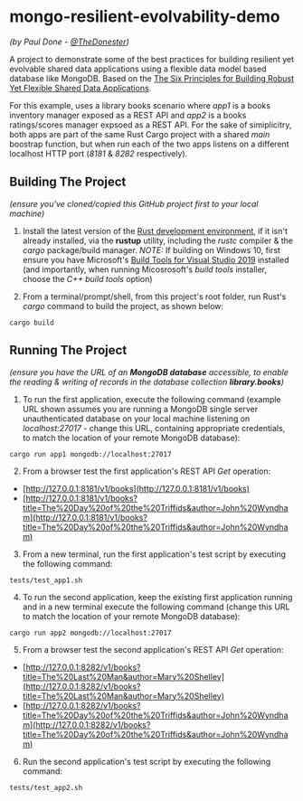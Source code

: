# mongo-resilient-evolvability-demo

*(by Paul Done - [@TheDonester](https://twitter.com/TheDonester))*

A project to demonstrate some of the best practices for building resilient yet evolvable shared data applications using a flexible data model based database like MongoDB. Based on the [The Six Principles for Building Robust Yet Flexible Shared Data Applications](https://developer.mongodb.com/article/six-principles-building-robust-flexible-shared-data-applications).

For this example, uses a library books scenario where _app1_ is a books inventory manager exposed as a REST API and _app2_ is a books ratings/scores manager expsoed as a REST API. For the sake of simiplicitry, both apps are part of the same Rust Cargo project with a shared _main_ boostrap function, but when run each of the two apps listens on a different localhost HTTP port (_8181_ & _8282_ respectively).

## Building The Project

_(ensure you've cloned/copied this GitHub project first to your local machine)_

 1. Install the latest version of the [Rust development environment](https://www.rust-lang.org/tools/install), if it isn't already installed, via the __rustup__ utility, including the _rustc_ compiler & the _cargo_ package/build manager. _NOTE:_ If building on Windows 10, first ensure you have Microsoft's [Build Tools for Visual Studio 2019](https://visualstudio.microsoft.com/thank-you-downloading-visual-studio/?sku=BuildTools&rel=16) installed (and importantly, when running Micosrosoft's _build tools_ installer, choose the _C++ build tools_ option)

 2. From a terminal/prompt/shell, from this project's root folder, run Rust's _cargo_ command to build the project, as shown below:
 
```console
cargo build
```

## Running The Project

_(ensure you have the URL of an __MongoDB database__ accessible, to enable the reading & writing of records in the database collection __library.books__)_

 1. To run the first application, execute the following command (example URL shown assumes you are running a MongoDB single server unauthenticated database on your local machine listening on _localhost:27017_ - change this URL, containing appropriate credentials, to match the location of your remote MongoDB database):
 
```console
cargo run app1 mongodb://localhost:27017
```

 2. From a browser test the first application's REST API _Get_ operation:
 
 * [http://127.0.0.1:8181/v1/books](http://127.0.0.1:8181/v1/books)
 * [http://127.0.0.1:8181/v1/books?title=The%20Day%20of%20the%20Triffids&author=John%20Wyndham](http://127.0.0.1:8181/v1/books?title=The%20Day%20of%20the%20Triffids&author=John%20Wyndham)


 3. From a new terminal, run the first application's test script by executing the following command:
  
```console
tests/test_app1.sh
```
  
 4. To run the second application, keep the existing first application running and in a new terminal execute the following command (change this URL to match the location of your remote MongoDB database):
 
```console
cargo run app2 mongodb://localhost:27017
```

 5. From a browser test the second application's REST API _Get_ operation:
 
 * [http://127.0.0.1:8282/v1/books?title=The%20Last%20Man&author=Mary%20Shelley](http://127.0.0.1:8282/v1/books?title=The%20Last%20Man&author=Mary%20Shelley)
 * [http://127.0.0.1:8282/v1/books?title=The%20Day%20of%20the%20Triffids&author=John%20Wyndham](http://127.0.0.1:8282/v1/books?title=The%20Day%20of%20the%20Triffids&author=John%20Wyndham)



 6. Run the second application's test script by executing the following command:
  
```console
tests/test_app2.sh
```

